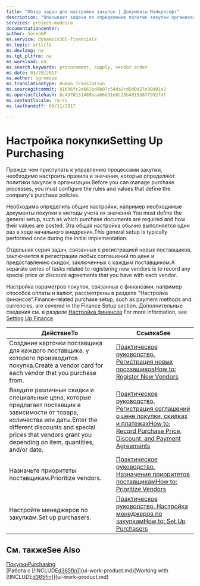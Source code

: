 ```yaml
---
title: "Обзор задач для настройки закупок | Документы Майкрософт"
description: "Описывает задачи по определению политик закупки организации и настройки процессы покупки."
services: project-madeira
documentationcenter: 
author: SorenGP
ms.service: dynamics365-financials
ms.topic: article
ms.devlang: na
ms.tgt_pltfrm: na
ms.workload: na
ms.search.keywords: procurement, supply, vendor order
ms.date: 03/29/2017
ms.author: sgroespe
ms.translationtype: Human Translation
ms.sourcegitcommit: 81636fc2e661bd9b07c54da1cd5d0d27e30d01a2
ms.openlocfilehash: bc4578131489baa66d31e8c25b4815b87f992fdf
ms.contentlocale: ru-ru
ms.lasthandoff: 09/11/2017

---
```

# <a name="setting-up-purchasing"></a><span data-ttu-id="aebe3-103">Настройка покупки</span><span class="sxs-lookup"><span data-stu-id="aebe3-103">Setting Up Purchasing</span></span>
<span data-ttu-id="aebe3-104">Прежде чем приступать к управлению процессами закупки, необходимо настроить правила и значения, которые определяют политики закупок в организации.</span><span class="sxs-lookup"><span data-stu-id="aebe3-104">Before you can manage purchase processes, you must configure the rules and values that define the company's purchase policies.</span></span>

<span data-ttu-id="aebe3-105">Необходимо определить общие настройки, например необходимые документы покупки и методы учета их значений.</span><span class="sxs-lookup"><span data-stu-id="aebe3-105">You must define the general setup, such as which purchase documents are required and how their values are posted.</span></span> <span data-ttu-id="aebe3-106">Эта общая настройка обычно выполняется один раз в ходе начального внедрения.</span><span class="sxs-lookup"><span data-stu-id="aebe3-106">This general setup is typically performed once during the initial implementation.</span></span>

<span data-ttu-id="aebe3-107">Отдельная серия задач, связанных с регистрацией новых поставщиков, заключается в регистрации любых соглашений по цене и предоставлению скидок, заключенных с каждым поставщиком.</span><span class="sxs-lookup"><span data-stu-id="aebe3-107">A separate series of tasks related to registering new vendors is to record any special price or discount agreements that you have with each vendor.</span></span>

<span data-ttu-id="aebe3-108">Настройка параметров покупок, связанных с финансами, например способов оплаты и валют, рассмотрены в разделе "Настройка финансов".</span><span class="sxs-lookup"><span data-stu-id="aebe3-108">Finance-related purchase setup, such as payment methods and currencies, are covered in the Finance Setup section.</span></span> <span data-ttu-id="aebe3-109">Дополнительные сведения см. в разделе [Настройка финансов](finance-setup-finance.md).</span><span class="sxs-lookup"><span data-stu-id="aebe3-109">For more information, see [Setting Up Finance](finance-setup-finance.md).</span></span>

| <span data-ttu-id="aebe3-110">Действие</span><span class="sxs-lookup"><span data-stu-id="aebe3-110">To</span></span> | <span data-ttu-id="aebe3-111">Ссылка</span><span class="sxs-lookup"><span data-stu-id="aebe3-111">See</span></span> |
| --- | --- |
| <span data-ttu-id="aebe3-112">Создание карточки поставщика для каждого поставщика, у которого производится покупка.</span><span class="sxs-lookup"><span data-stu-id="aebe3-112">Create a vendor card for each vendor that you purchase from.</span></span> |[<span data-ttu-id="aebe3-113">Практическое руководство. Регистрация новых поставщиков</span><span class="sxs-lookup"><span data-stu-id="aebe3-113">How to: Register New Vendors</span></span>](purchasing-how-register-new-vendors.md) |
| <span data-ttu-id="aebe3-114">Введите различные скидки и специальные цена, которые предлагает поставщик в зависимости от товара, количества или даты.</span><span class="sxs-lookup"><span data-stu-id="aebe3-114">Enter the different discounts and special prices that vendors grant you depending on item, quantities, and/or date.</span></span> |[<span data-ttu-id="aebe3-115">Практическое руководство. Регистрация соглашений о цене покупки, скидках и платежах</span><span class="sxs-lookup"><span data-stu-id="aebe3-115">How to: Record Purchase Price, Discount, and Payment Agreements</span></span>](purchasing-how-record-purchase-price-discount-payment-agreements.md) |
| <span data-ttu-id="aebe3-116">Назначьте приоритеты поставщикам.</span><span class="sxs-lookup"><span data-stu-id="aebe3-116">Prioritize vendors.</span></span> |[<span data-ttu-id="aebe3-117">Практическое руководство. Назначение приоритетов поставщикам</span><span class="sxs-lookup"><span data-stu-id="aebe3-117">How to: Prioritize Vendors</span></span>](purchasing-how-prioritize-vendors.md) |
| <span data-ttu-id="aebe3-118">Настройте менеджеров по закупкам.</span><span class="sxs-lookup"><span data-stu-id="aebe3-118">Set up purchasers.</span></span> |[<span data-ttu-id="aebe3-119">Практическое руководство. Настройка менеджеров по закупкам</span><span class="sxs-lookup"><span data-stu-id="aebe3-119">How to: Set Up Purchasers</span></span>](purchasing-how-setup-purchasers.md) |

## <a name="see-also"></a><span data-ttu-id="aebe3-120">См. также</span><span class="sxs-lookup"><span data-stu-id="aebe3-120">See Also</span></span>
[<span data-ttu-id="aebe3-121">Покупки</span><span class="sxs-lookup"><span data-stu-id="aebe3-121">Purchasing</span></span>](purchasing-manage-purchasing.md)  
<span data-ttu-id="aebe3-122">[Работа с [!INCLUDE[d365fin](includes/d365fin_md.md)]](ui-work-product.md)</span><span class="sxs-lookup"><span data-stu-id="aebe3-122">[Working with [!INCLUDE[d365fin](includes/d365fin_md.md)]](ui-work-product.md)</span></span>

